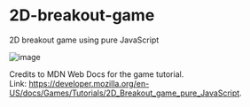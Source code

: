 # 2D-breakout-game
2D breakout game using pure JavaScript

![image](https://github.com/sheyste/2D-breakout-game/assets/86936264/deff477e-1475-4b5f-8d72-fdbcb0b93fa8)


Credits to MDN Web Docs for the game tutorial.
<br>
Link: https://developer.mozilla.org/en-US/docs/Games/Tutorials/2D_Breakout_game_pure_JavaScript.
